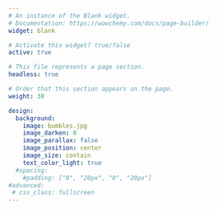 ```yaml
---
# An instance of the Blank widget.
# Documentation: https://wowchemy.com/docs/page-builder/
widget: blank

# Activate this widget? true/false
active: true

# This file represents a page section.
headless: true

# Order that this section appears on the page.
weight: 30

design:
  background:
    image: bumbles.jpg
    image_darken: 0
    image_parallax: false
    image_position: center 
    image_size: contain
    text_color_light: true
  #spacing:
    #padding: ["0", "20px", "0", "20px"]
#advanced:
 # css_class: fullscreen
---
```

